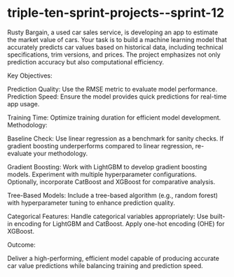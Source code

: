 # triple-ten-sprint-projects--sprint-12

Rusty Bargain, a used car sales service, is developing an app to estimate the market value of cars. Your task is to build a machine learning model that accurately predicts car values based on historical data, including technical specifications, trim versions, and prices. The project emphasizes not only prediction accuracy but also computational efficiency.

Key Objectives:

Prediction Quality: Use the RMSE metric to evaluate model performance.
Prediction Speed: Ensure the model provides quick predictions for real-time app usage.

Training Time: Optimize training duration for efficient model development.
Methodology:

Baseline Check: Use linear regression as a benchmark for sanity checks. If gradient boosting underperforms compared to linear regression, re-evaluate your methodology.

Gradient Boosting:
Work with LightGBM to develop gradient boosting models. Experiment with multiple hyperparameter configurations.
Optionally, incorporate CatBoost and XGBoost for comparative analysis.

Tree-Based Models: Include a tree-based algorithm (e.g., random forest) with hyperparameter tuning to enhance prediction quality.

Categorical Features: Handle categorical variables appropriately:
Use built-in encoding for LightGBM and CatBoost.
Apply one-hot encoding (OHE) for XGBoost.

Outcome: 

Deliver a high-performing, efficient model capable of producing accurate car value predictions while balancing training and prediction speed.
